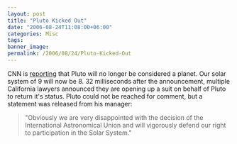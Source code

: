```yaml
---
layout: post
title: "Pluto Kicked Out"
date: "2006-08-24T11:08:00+06:00"
categories: Misc 
tags: 
banner_image: 
permalink: /2006/08/24/Pluto-Kicked-Out
---
```


CNN is <a href="http://www.cnn.com/2006/TECH/space/08/24/pluto.ap/index.html">reporting</a> that Pluto will no longer be considered a planet. Our solar system of 9 will now be 8. 32 milliseconds after the announcement, multiple California lawyers announced they are opening up a suit on behalf of Pluto to return it's status. Pluto could not be reached for comment, but a statement was released from his manager:

<blockquote>
"Obviously we are very disappointed with the decision of the International Astronomical Union and will vigorously defend our right to participation in the Solar System."
</blockquote>